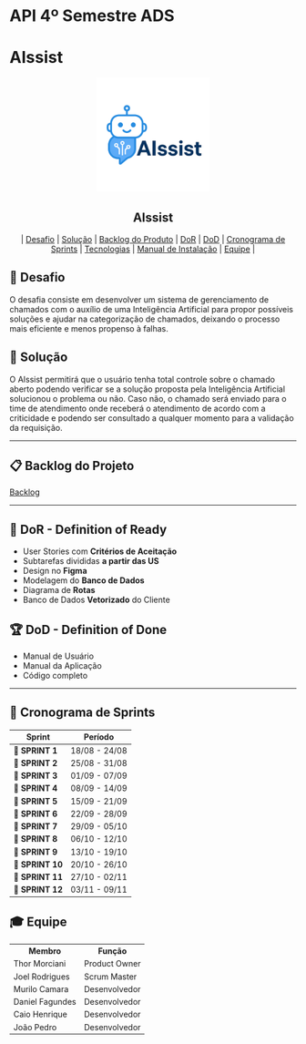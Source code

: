 # API 4º Semestre ADS

# AIssist

<p align="center">
      <img src="docs/Img/logo.png" alt="logo da AIssist" width="200">
      <h2 align="center"> AIssist</h2>
</p>

<p align="center">
  | <a href ="#desafio"> Desafio</a>  |
  <a href ="#solucao"> Solução</a>  |   
  <a href ="#backlog"> Backlog do Produto</a>  |
  <a href ="#dor">DoR</a>  |
  <a href ="#dod">DoD</a>  |
  <a href ="#sprint"> Cronograma de Sprints</a>  |
  <a href ="#tecnologias">Tecnologias</a> |
  <a href ="#manual">Manual de Instalação</a>  | 
  <a href ="#equipe"> Equipe</a> |
</p>

## 🏅 Desafio <a id="desafio"></a>

O desafia consiste em desenvolver um sistema de gerenciamento de chamados com o auxílio de uma Inteligência Artificial para propor possíveis soluções e ajudar na categorização de chamados, deixando o processo mais eficiente e menos propenso à falhas.

## 🏅 Solução <a id="solucao"></a>

O AIssist permitirá que o usuário tenha total controle sobre o chamado aberto podendo verificar se a solução proposta pela Inteligência Artificial solucionou o problema ou não. Caso não, o chamado será enviado para o time de atendimento onde receberá o atendimento de acordo com a criticidade e podendo ser consultado a qualquer momento para a validação da requisição.

---

## 📋 Backlog do Projeto <a id="backlog"></a>
[Backlog](./Analise%20POO/User%20Stories.txt)

---

## 🏃‍ DoR - Definition of Ready <a id="dor"></a>

* User Stories com **Critérios de Aceitação**
* Subtarefas divididas **a partir das US**
* Design no **Figma**
* Modelagem do **Banco de Dados**
* Diagrama de **Rotas**
* Banco de Dados **Vetorizado** do Cliente

## 🏆 DoD - Definition of Done <a id="dod"></a>

* Manual de Usuário
* Manual da Aplicação
* Código completo

---

## 📅 Cronograma de Sprints <a id="sprint"></a>

| Sprint          |    Período    | 
| --------------- | :-----------: | 
| 🔖 **SPRINT 1** | 18/08 - 24/08 | 
| 🔖 **SPRINT 2** | 25/08 - 31/08 | 
| 🔖 **SPRINT 3** | 01/09 - 07/09 |
| 🔖 **SPRINT 4** | 08/09 - 14/09 |
| 🔖 **SPRINT 5** | 15/09 - 21/09 |
| 🔖 **SPRINT 6** | 22/09 - 28/09 |
| 🔖 **SPRINT 7** | 29/09 - 05/10 |
| 🔖 **SPRINT 8** | 06/10 - 12/10 |
| 🔖 **SPRINT 9** | 13/10 - 19/10 |
| 🔖 **SPRINT 10** | 20/10 - 26/10 |
| 🔖 **SPRINT 11** | 27/10 - 02/11 |
| 🔖 **SPRINT 12** | 03/11 - 09/11 |

## 🎓 Equipe <a id="equipe"></a>

<div align="center">
  <table>
    <tr>
      <th>Membro</th>
      <th>Função</th>
    </tr>
    <tr>
      <td>Thor Morciani</td>
      <td>Product Owner</td>
    </tr>
    <tr>
      <td>Joel Rodrigues</td>
      <td>Scrum Master</td>
    </tr>
    <tr>
      <td>Murilo Camara</td>
      <td>Desenvolvedor</td>
    </tr>
    <tr>
      <td>Daniel Fagundes</td>
      <td>Desenvolvedor</td>
    </tr>
    <tr>
      <td>Caio Henrique</td>
      <td>Desenvolvedor</td>
    </tr>
    <tr>
      <td>João Pedro</td>
      <td>Desenvolvedor</td> 
    </tr> 
  </table>
</div>